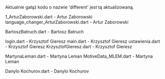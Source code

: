 Aktualnie gałąź kodu o nazwie 'different' jest tą aktualizowaną.


1_ArturZaborowski.dart - Artur Zaborowski
language_changer_ArturZaborowski.dart - Artur Zaborowski


BartoszBatruch.dart - Bartosz Batruch


login.dart - Krzysztof Gieresz
main.dart - Krzysztof Gieresz
ustawienia.dart - Krzysztof Gieresz
KrzysztofGieresz.dart - Krzysztof Gieresz


MartynaLeman.dart - Martyna Leman
MotiveData_MLEM.dart - Martyna Leman


Danylo Kochurov.dart - Danylo Kochurov
